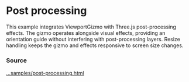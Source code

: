 # Post processing

<IframeContainer url="post-processing.html" />

This example integrates ViewportGizmo with Three.js post-processing effects. The gizmo operates alongside visual effects, providing an orientation guide without interfering with post-processing layers. Resize handling keeps the gizmo and effects responsive to screen size changes.

### Source

[...samples/post-processing.html](https://github.com/Fennec-hub/three-viewport-gizmo/blob/main/docs/public/samples/post-processing.html)
